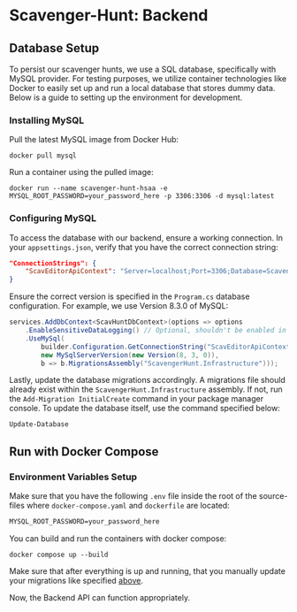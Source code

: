 # Scavenger-Hunt: Backend

## Database Setup

To persist our scavenger hunts, we use a SQL database, specifically with MySQL provider. For testing purposes, we utilize container technologies like Docker to easily set up and run a local database that stores dummy data. Below is a guide to setting up the environment for development.

### Installing MySQL

Pull the latest MySQL image from Docker Hub:

```shell
docker pull mysql
```

Run a container using the pulled image:

```shell
docker run --name scavenger-hunt-hsaa -e MYSQL_ROOT_PASSWORD=your_password_here -p 3306:3306 -d mysql:latest
```

### Configuring MySQL

To access the database with our backend, ensure a working connection. In your `appsettings.json`, verify that you have the correct connection string:

```json
"ConnectionStrings": {
    "ScavEditorApiContext": "Server=localhost;Port=3306;Database=ScavengerHuntHsAa;Uid=root;Pwd=your_password_here;"
}
```

Ensure the correct version is specified in the `Program.cs` database configuration. For example, we use Version 8.3.0 of MySQL:

```csharp
services.AddDbContext<ScavHuntDbContext>(options => options
    .EnableSensitiveDataLogging() // Optional, shouldn't be enabled in production
    .UseMySql(
        builder.Configuration.GetConnectionString("ScavEditorApiContext") ?? throw new InvalidOperationException("..."),
        new MySqlServerVersion(new Version(8, 3, 0)),
        b => b.MigrationsAssembly("ScavengerHunt.Infrastructure")));
```

Lastly, update the database migrations accordingly. A migrations file should already exist within the `ScavengerHunt.Infrastructure` assembly. If not, run the `Add-Migration InitialCreate` command in your package manager console. To update the database itself, use the command specified below:

```shell
Update-Database
```

## Run with Docker Compose

### Environment Variables Setup

Make sure that you have the following `.env` file inside the root of the source-files where `docker-compose.yaml` and `dockerfile` are located:

```txt
MYSQL_ROOT_PASSWORD=your_password_here
```

You can build and run the containers with docker compose:

```shell
docker compose up --build
```

Make sure that after everything is up and running, that you manually update your migrations like specified [above](README.md#configuring-mysql).

Now, the Backend API can function appropriately.